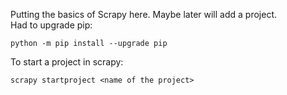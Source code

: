 Putting the basics of Scrapy here. Maybe later will add a project.  
Had to upgrade pip:  
```
python -m pip install --upgrade pip
```  
To start a project in scrapy:  
```  
scrapy startproject <name of the project>
```
